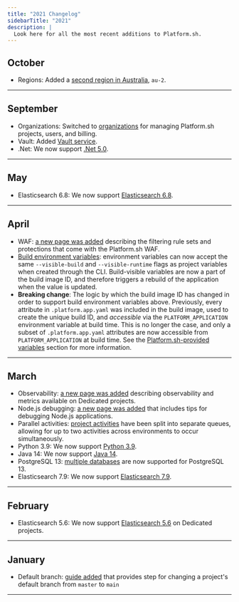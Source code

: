 ```yaml
---
title: "2021 Changelog"
sidebarTitle: "2021"
description: |
  Look here for all the most recent additions to Platform.sh.
---
```


## October
  * Regions: Added a [second region in Australia](/development/public-ips.md#australia-2-au-2platformsh), `au-2`.
---
## September
  * Organizations: Switched to [organizations](/administration/organizations.md) for managing Platform.sh projects, users, and billing.
  * Vault: Added [Vault service](/configuration/services/vault.md).
  * .Net: We now support [.Net 5.0](/languages/dotnet.md).
---
## May
  * Elasticsearch 6.8: We now support [Elasticsearch 6.8](/configuration/services/elasticsearch.md).
---
## April
  * WAF: [a new page was added](/security/waf.md) describing the filtering rule sets and protections that come with the Platform.sh WAF.
  * [Build environment variables](/development/variables.md#project-variables): environment variables can now accept the same `--visible-build` and `--visible-runtime` flags as project variables when created through the CLI. Build-visible variables are now a part of the build image ID, and therefore triggers a rebuild of the application when the value is updated. 
  * **Breaking change**: The logic by which the build image ID has changed in order to support build environment variables above. Previously, every attribute in `.platform.app.yaml` was included in the build image, used to create the unique build ID, and *accessible* via the `PLATFORM_APPLICATION` environment variable at build time. This is no longer the case, and only a subset of `.platform.app.yaml` attributes are now accessible from `PLATFORM_APPLICATION` at build time. See the [Platform.sh-provided variables](/development/variables.md#variables-available-during-builds-and-at-runtime) section for more information.
---
## March
  * Observability: [a new page was added](/dedicated/architecture/metrics.md) describing observability and metrics available on Dedicated projects.
  * Node.js debugging: [a new page was added](/languages/nodejs/debug.md) that includes tips for debugging Node.js applications.
  * Parallel activities: [project activities](/integrations/activity/reference.md#maximum-activities-and-parallelism) have been split into separate queues, allowing for up to two activities across environments to occur simultaneously.
  * Python 3.9: We now support [Python 3.9](/languages/python.md).
  * Java 14: We now support [Java 14](/languages/java/_index.md).
  * PostgreSQL 13: [multiple databases](/configuration/services/postgresql.md#multiple-databases) are now supported for PostgreSQL 13.
  * Elasticsearch 7.9: We now support [Elasticsearch 7.9](/configuration/services/elasticsearch.md).
---
## February
  * Elasticsearch 5.6: We now support [Elasticsearch 5.6](/configuration/services/elasticsearch.md) on Dedicated projects.
---
## January
  * Default branch: [guide added](/guides/general/default-branch.md) that provides step for changing a project's default branch from `master` to `main`
---
